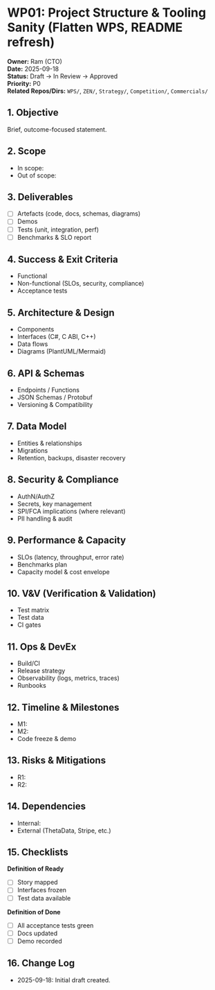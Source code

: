 # WP01: Project Structure & Tooling Sanity (Flatten WPS, README refresh)

**Owner:** Ram (CTO)  
**Date:** 2025-09-18  
**Status:** Draft → In Review → Approved  
**Priority:** P0  
**Related Repos/Dirs:** `WPS/`, `ZEN/`, `Strategy/`, `Competition/`, `Commercials/`

## 1. Objective
Brief, outcome-focused statement.

## 2. Scope
- In scope:
- Out of scope:

## 3. Deliverables
- [ ] Artefacts (code, docs, schemas, diagrams)
- [ ] Demos
- [ ] Tests (unit, integration, perf)
- [ ] Benchmarks & SLO report

## 4. Success & Exit Criteria
- Functional
- Non-functional (SLOs, security, compliance)
- Acceptance tests

## 5. Architecture & Design
- Components
- Interfaces (C#, C ABI, C++)
- Data flows
- Diagrams (PlantUML/Mermaid)

## 6. API & Schemas
- Endpoints / Functions
- JSON Schemas / Protobuf
- Versioning & Compatibility

## 7. Data Model
- Entities & relationships
- Migrations
- Retention, backups, disaster recovery

## 8. Security & Compliance
- AuthN/AuthZ
- Secrets, key management
- SPI/FCA implications (where relevant)
- PII handling & audit

## 9. Performance & Capacity
- SLOs (latency, throughput, error rate)
- Benchmarks plan
- Capacity model & cost envelope

## 10. V&V (Verification & Validation)
- Test matrix
- Test data
- CI gates

## 11. Ops & DevEx
- Build/CI
- Release strategy
- Observability (logs, metrics, traces)
- Runbooks

## 12. Timeline & Milestones
- M1:
- M2:
- Code freeze & demo

## 13. Risks & Mitigations
- R1:
- R2:

## 14. Dependencies
- Internal:
- External (ThetaData, Stripe, etc.)

## 15. Checklists
**Definition of Ready**
- [ ] Story mapped
- [ ] Interfaces frozen
- [ ] Test data available

**Definition of Done**
- [ ] All acceptance tests green
- [ ] Docs updated
- [ ] Demo recorded

## 16. Change Log
- 2025-09-18: Initial draft created.

